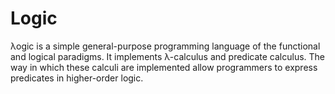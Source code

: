 # Logic
λogic is a simple general-purpose programming language of the functional and logical paradigms. It implements λ-calculus and predicate calculus. The way in which these calculi are implemented allow programmers to express predicates in higher-order logic. 
